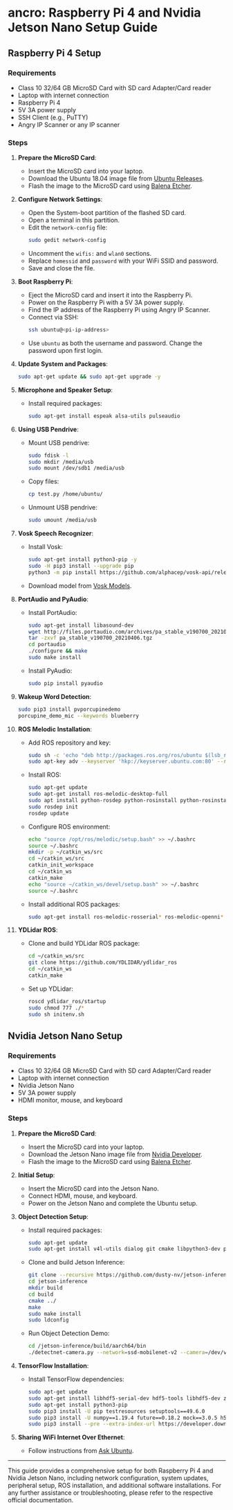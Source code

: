 # ancro: Raspberry Pi 4 and Nvidia Jetson Nano Setup Guide

## Raspberry Pi 4 Setup

### Requirements
- Class 10 32/64 GB MicroSD Card with SD card Adapter/Card reader
- Laptop with internet connection
- Raspberry Pi 4
- 5V 3A power supply
- SSH Client (e.g., PuTTY)
- Angry IP Scanner or any IP scanner

### Steps

1. **Prepare the MicroSD Card**:
    - Insert the MicroSD card into your laptop.
    - Download the Ubuntu 18.04 image file from [Ubuntu Releases](https://cdimage.ubuntu.com/releases/18.04/release/ubuntu-18.04.5-preinstalled-server-arm64+raspi3.img.xz).
    - Flash the image to the MicroSD card using [Balena Etcher](https://www.balena.io/etcher/).

2. **Configure Network Settings**:
    - Open the System-boot partition of the flashed SD card.
    - Open a terminal in this partition.
    - Edit the `network-config` file:
      ```sh
      sudo gedit network-config
      ```
    - Uncomment the `wifis:` and `wlan0` sections.
    - Replace `homessid` and `password` with your WiFi SSID and password.
    - Save and close the file.

3. **Boot Raspberry Pi**:
    - Eject the MicroSD card and insert it into the Raspberry Pi.
    - Power on the Raspberry Pi with a 5V 3A power supply.
    - Find the IP address of the Raspberry Pi using Angry IP Scanner.
    - Connect via SSH:
      ```sh
      ssh ubuntu@<pi-ip-address>
      ```
    - Use `ubuntu` as both the username and password. Change the password upon first login.

4. **Update System and Packages**:
    ```sh
    sudo apt-get update && sudo apt-get upgrade -y
    ```

5. **Microphone and Speaker Setup**:
    - Install required packages:
      ```sh
      sudo apt-get install espeak alsa-utils pulseaudio
      ```

6. **Using USB Pendrive**:
    - Mount USB pendrive:
      ```sh
      sudo fdisk -l
      sudo mkdir /media/usb
      sudo mount /dev/sdb1 /media/usb
      ```
    - Copy files:
      ```sh
      cp test.py /home/ubuntu/
      ```
    - Unmount USB pendrive:
      ```sh
      sudo umount /media/usb
      ```

7. **Vosk Speech Recognizer**:
    - Install Vosk:
      ```sh
      sudo apt-get install python3-pip -y
      sudo -H pip3 install --upgrade pip
      python3 -m pip install https://github.com/alphacep/vosk-api/releases/download/0.3.21/vosk-0.3.21-py3-none-linux_aarch64.whl
      ```
    - Download model from [Vosk Models](https://alphacephei.com/vosk/models).

8. **PortAudio and PyAudio**:
    - Install PortAudio:
      ```sh
      sudo apt-get install libasound-dev
      wget http://files.portaudio.com/archives/pa_stable_v190700_20210406.tgz
      tar -zxvf pa_stable_v190700_20210406.tgz
      cd portaudio
      ./configure && make
      sudo make install
      ```
    - Install PyAudio:
      ```sh
      sudo pip install pyaudio
      ```

9. **Wakeup Word Detection**:
    ```sh
    sudo pip3 install pvporcupinedemo
    porcupine_demo_mic --keywords blueberry
    ```

10. **ROS Melodic Installation**:
    - Add ROS repository and key:
      ```sh
      sudo sh -c 'echo "deb http://packages.ros.org/ros/ubuntu $(lsb_release -sc) main" > /etc/apt/sources.list.d/ros-latest.list'
      sudo apt-key adv --keyserver 'hkp://keyserver.ubuntu.com:80' --recv-key C1CF6E31E6BADE8868B172B4F42ED6FBAB17C654
      ```
    - Install ROS:
      ```sh
      sudo apt-get update
      sudo apt-get install ros-melodic-desktop-full
      sudo apt install python-rosdep python-rosinstall python-rosinstall-generator python-wstool build-essential python-catkin-tools -y
      sudo rosdep init
      rosdep update
      ```
    - Configure ROS environment:
      ```sh
      echo "source /opt/ros/melodic/setup.bash" >> ~/.bashrc
      source ~/.bashrc
      mkdir -p ~/catkin_ws/src
      cd ~/catkin_ws/src
      catkin_init_workspace
      cd ~/catkin_ws
      catkin_make
      echo "source ~/catkin_ws/devel/setup.bash" >> ~/.bashrc
      source ~/.bashrc
      ```
    - Install additional ROS packages:
      ```sh
      sudo apt-get install ros-melodic-rosserial* ros-melodic-openni* ros-melodic-freenect*
      ```

11. **YDLidar ROS**:
    - Clone and build YDLidar ROS package:
      ```sh
      cd ~/catkin_ws/src
      git clone https://github.com/YDLIDAR/ydlidar_ros
      cd ~/catkin_ws
      catkin_make
      ```
    - Set up YDLidar:
      ```sh
      roscd ydlidar_ros/startup
      sudo chmod 777 ./*
      sudo sh initenv.sh
      ```

## Nvidia Jetson Nano Setup

### Requirements
- Class 10 32/64 GB MicroSD Card with SD card Adapter/Card reader
- Laptop with internet connection
- Nvidia Jetson Nano
- 5V 3A power supply
- HDMI monitor, mouse, and keyboard

### Steps

1. **Prepare the MicroSD Card**:
    - Insert the MicroSD card into your laptop.
    - Download the Jetson Nano image file from [Nvidia Developer](https://developer.nvidia.com/jetson-nano-2gb-sd-card-image).
    - Flash the image to the MicroSD card using [Balena Etcher](https://www.balena.io/etcher/).

2. **Initial Setup**:
    - Insert the MicroSD card into the Jetson Nano.
    - Connect HDMI, mouse, and keyboard.
    - Power on the Jetson Nano and complete the Ubuntu setup.

3. **Object Detection Setup**:
    - Install required packages:
      ```sh
      sudo apt-get update
      sudo apt-get install v4l-utils dialog git cmake libpython3-dev python3-numpy
      ```
    - Clone and build Jetson Inference:
      ```sh
      git clone --recursive https://github.com/dusty-nv/jetson-inference
      cd jetson-inference
      mkdir build
      cd build
      cmake ../
      make
      sudo make install
      sudo ldconfig
      ```
    - Run Object Detection Demo:
      ```sh
      cd /jetson-inference/build/aarch64/bin
      ./detectnet-camera.py --network=ssd-mobilenet-v2 --camera=/dev/video0
      ```

4. **TensorFlow Installation**:
    - Install TensorFlow dependencies:
      ```sh
      sudo apt-get update
      sudo apt-get install libhdf5-serial-dev hdf5-tools libhdf5-dev zlib1g-dev zip libjpeg8-dev liblapack-dev libblas-dev gfortran
      sudo apt-get install python3-pip
      sudo pip3 install -U pip testresources setuptools==49.6.0
      sudo pip3 install -U numpy==1.19.4 future==0.18.2 mock==3.0.5 h5py==2.10.0 keras_preprocessing==1.1.1 keras_applications==1.0.8 gast==0.2.2 futures protobuf pybind11
      sudo pip3 install --pre --extra-index-url https://developer.download.nvidia.com/compute/redist/jp/v45 tensorflow
      ```

5. **Sharing WiFi Internet Over Ethernet**:
    - Follow instructions from [Ask Ubuntu](https://askubuntu.com/questions/1104506/share-wireless-internet-connection-through-ethernet-on-18-04-lts).

---

This guide provides a comprehensive setup for both Raspberry Pi 4 and Nvidia Jetson Nano, including network configuration, system updates, peripheral setup, ROS installation, and additional software installations. For any further assistance or troubleshooting, please refer to the respective official documentation.

